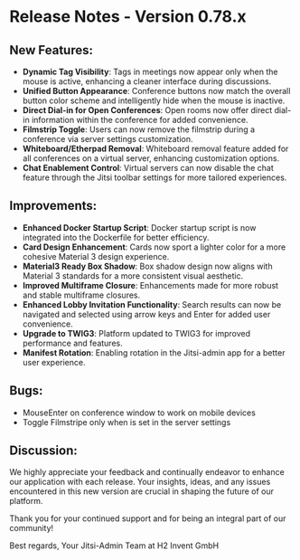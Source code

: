 # Release Notes - Version 0.78.x

## New Features:
- **Dynamic Tag Visibility**: Tags in meetings now appear only when the mouse is active, enhancing a cleaner interface during discussions.
- **Unified Button Appearance**: Conference buttons now match the overall button color scheme and intelligently hide when the mouse is inactive.
- **Direct Dial-in for Open Conferences**: Open rooms now offer direct dial-in information within the conference for added convenience.
- **Filmstrip Toggle**: Users can now remove the filmstrip during a conference via server settings customization.
- **Whiteboard/Etherpad Removal**: Whiteboard removal feature added for all conferences on a virtual server, enhancing customization options.
- **Chat Enablement Control**: Virtual servers can now disable the chat feature through the Jitsi toolbar settings for more tailored experiences.

## Improvements:
- **Enhanced Docker Startup Script**: Docker startup script is now integrated into the Dockerfile for better efficiency.
- **Card Design Enhancement**: Cards now sport a lighter color for a more cohesive Material 3 design experience.
- **Material3 Ready Box Shadow**: Box shadow design now aligns with Material 3 standards for a more consistent visual aesthetic.
- **Improved Multiframe Closure**: Enhancements made for more robust and stable multiframe closures.
- **Enhanced Lobby Invitation Functionality**: Search results can now be navigated and selected using arrow keys and Enter for added user convenience.
- **Upgrade to TWIG3**: Platform updated to TWIG3 for improved performance and features.
- **Manifest Rotation**: Enabling rotation in the Jitsi-admin app for a better user experience.

## Bugs:
- MouseEnter on conference window to work on mobile devices
- Toggle Filmstripe only when is set in the server settings

## Discussion:
We highly appreciate your feedback and continually endeavor to enhance our application with each release. Your insights, ideas, and any issues encountered in this new version are crucial in shaping the future of our platform.

Thank you for your continued support and for being an integral part of our community!

Best regards,
Your Jitsi-Admin Team at H2 Invent GmbH